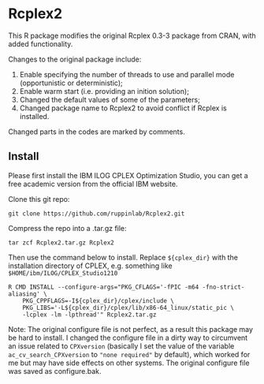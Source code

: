 # Rcplex2

This R package modifies the original Rcplex 0.3-3 package from CRAN, with added functionality.

Changes to the original package include:
  1. Enable specifying the number of threads to use and parallel mode (opportunistic or deterministic);
  2. Enable warm start (i.e. providing an inition solution);
  3. Changed the default values of some of the parameters;
  4. Changed package name to Rcplex2 to avoid conflict if Rcplex is installed.

Changed parts in the codes are marked by comments.


## Install

Please first install the IBM ILOG CPLEX Optimization Studio, you can get a free academic version from the official IBM website.

Clone this git repo:
```
git clone https://github.com/ruppinlab/Rcplex2.git
```

Compress the repo into a .tar.gz file:
```
tar zcf Rcplex2.tar.gz Rcplex2
```

Then use the command below to install. Replace `${cplex_dir}` with the installation directory of CPLEX, e.g. something like `$HOME/ibm/ILOG/CPLEX_Studio1210`

```
R CMD INSTALL --configure-args="PKG_CFLAGS='-fPIC -m64 -fno-strict-aliasing' \
    PKG_CPPFLAGS=-I${cplex_dir}/cplex/include \
    PKG_LIBS='-L${cplex_dir}/cplex/lib/x86-64_linux/static_pic \
    -lcplex -lm -lpthread'" Rcplex2.tar.gz
```

Note: The original configure file is not perfect, as a result this package may be hard to install. I changed the configure file in a dirty way to circumvent an issue related to `CPXversion` (basically I set the value of the variable `ac_cv_search_CPXversion` to `"none required"` by default), which worked for me but may have side effects on other systems. The original configure file was saved as configure.bak.
